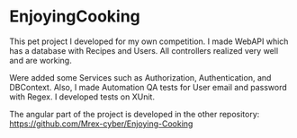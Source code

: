 # EnjoyingCooking

This pet project I developed for my own competition. I made WebAPI which has a database with Recipes and Users. All controllers realized very well and are working. 

Were added some Services such as Authorization, Authentication, and DBContext. Also, I made Automation QA tests for User email and password with Regex. I developed tests on XUnit.

The angular part of the project is developed in the other repository: https://github.com/Mrex-cyber/Enjoying-Cooking
